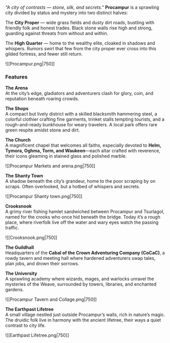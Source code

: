 _“A city of contrasts — stone, silk, and secrets.”_
**Procampur** is a sprawling city divided by status and mystery into two distinct halves:

The **City Proper** — wide grass fields and dusty dirt roads, bustling with friendly folk and honest trades. Black stone walls rise high and strong, guarding against threats from without and within.

The **High Quarter** — home to the wealthy elite, cloaked in shadows and whispers. Rumors swirl that few from the city proper ever cross into this gilded fortress, and fewer still return.

![[Procampur.png|750]]

### **Features** 

**The Arena**  
At the city’s edge, gladiators and adventurers clash for glory, coin, and reputation beneath roaring crowds.

**The Shops**  
A compact but lively district with a skilled blacksmith hammering steel, a colorful clothier crafting fine garments, trinket stalls tempting tourists, and a rough-and-ready bunkhouse for weary travelers. A local park offers rare green respite amidst stone and dirt.

**The Church**  
A magnificent chapel that welcomes all faiths, especially devoted to **Helm, Tymora, Oghma, Torm, and Waukeen**—each altar crafted with reverence, their icons gleaming in stained glass and polished marble.

![[Procampur Markets and arena.png|750]]


**The Shanty Town**  
A shadow beneath the city’s grandeur, home to the poor scraping by on scraps. Often overlooked, but a hotbed of whispers and secrets.

![[Procampur Shanty town.png|750]]

**Crooksnook**  
A grimy river fishing hamlet sandwiched between Procampur and Tsurlagol, named for the crooks who once hid beneath the bridge. Today it’s a rough place, where riverfolk live off the water and wary eyes watch the passing traffic.

![[Crooksnook.png|750]]

**The Guildhall**  
Headquarters of the **Cabal of the Crown Adventuring Company (CoCaC)**, a rowdy tavern and meeting hall where hardened adventurers swap tales, plan jobs, and drown their sorrows.

**The University**  
A sprawling academy where wizards, mages, and warlocks unravel the mysteries of the Weave, surrounded by towers, libraries, and enchanted gardens.

![[Procampur Tavern and Collage.png|750]]

**The Earthpast Lifetree**  
A small village nestled just outside Procampur’s walls, rich in nature’s magic. The druidic folk live in harmony with the ancient lifetree, their ways a quiet contrast to city life.

![[Earthpast Lifetree.png|750]]
